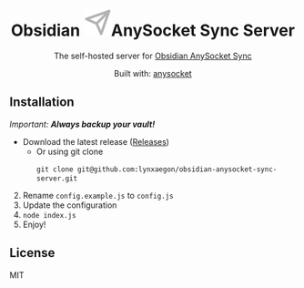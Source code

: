 <h1 align="center">Obsidian <img src="https://github.com/lynxaegon/obsidian-anysocket-sync/raw/master/icon.svg">AnySocket Sync Server</h1>
<p align="center">The self-hosted server for <a href="https://github.com/lynxaegon/obsidian-anysocket-sync">Obsidian AnySocket Sync</a> </p>
<p align="center">Built with: <a href="https://github.com/lynxaegon/anysocket">anysocket</a></p>

## Installation
_Important: **Always backup your vault!**_

* Download the latest release ([Releases](https://github.com/lynxaegon/obsidian-anysocket-sync-server/releases))
  * Or using git clone
    ```
    git clone git@github.com:lynxaegon/obsidian-anysocket-sync-server.git
    ```
2. Rename `config.example.js` to `config.js`
3. Update the configuration
4. `node index.js`
5. Enjoy!


## License

MIT

